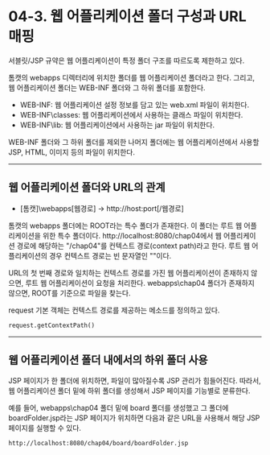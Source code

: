 # 04-3. 웹 어플리케이션 폴더 구성과 URL 매핑
서블릿/JSP 규약은 웹 어플리케이션이 특정 폴더 구조를 따르도록 제한하고 있다.

톰캣의 webapps 디렉터리에 위치한 폴더를 웹 어플리케이션 폴더라고 한다.
그리고, 웹 어플리케이션 폴더는 WEB-INF 폴더와 그 하위 폴더를 포함한다.
- WEB-INF: 웹 어플리케이션 설정 정보를 담고 있는 web.xml 파일이 위치한다.
- WEB-INF\classes: 웹 어플리케이션에서 사용하는 클래스 파일이 위치한다.
- WEB-INF\lib: 웹 어플리케이션에서 사용하는 jar 파일이 위치한다.

WEB-INF 폴더와 그 하위 폴더를 제외한 나머지 폴더에는 웹 어플리케이션에서 사용할 JSP, HTML, 이미지 등의 파일이 위치한다.
***
## 웹 어플리케이션 폴더와 URL의 관계
- [톰캣]\webapps\[웹경로] → http://host:port[/웹경로]

톰캣의 webapps 폴더에는 ROOT라는 특수 폴더가 존재한다. 
이 폴더는 루트 웹 어플리케이션을 위한 특수 폴더이다.
http://localhost:8080/chap04에서 웹 어플리케이션 경로에 해당하는 "/chap04"를 컨텍스트 경로(context path)라고 한다. 
루트 웹 어플리케이션의 경우 컨텍스트 경로는 빈 문자열인 ""이다.

URL의 첫 번째 경로와 일치하는 컨텍스트 경로를 가진 웹 어플리케이션이 존재하지 않으면, 루트 웹 어플리케이션이 요청을 처리한다.
webapps\chap04 폴더가 존재하지 않으면, ROOT를 기준으로 파일을 찾는다.

request 기본 객체는 컨텍스트 경로를 제공하는 메소드를 정의하고 있다.
```jsp
request.getContextPath()
```
***
## 웹 어플리케이션 폴더 내에서의 하위 폴더 사용
JSP 페이지가 한 폴더에 위치하면, 파일이 많아질수록 JSP 관리가 힘들어진다.
따라서, 웹 어플리케이션 폴더 밑에 하위 폴더를 생성해서 JSP 페이지를 기능별로 분류한다.

예를 들어, webapps\chap04 폴더 밑에 board 폴더를 생성했고 그 폴더에 boardFolder.jsp라는 JSP 페이지가 위치하면 
다음과 같은 URL을 사용해서 해당 JSP 페이지를 실행할 수 있다.
```
http://localhost:8080/chap04/board/boardFolder.jsp
```
